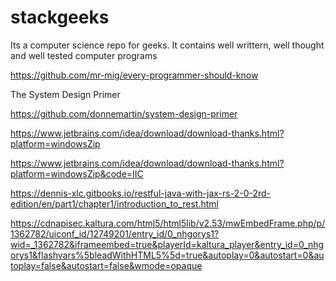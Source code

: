 # stackgeeks
Its a computer science repo for geeks. It contains well writtern, well thought and well tested computer programs


https://github.com/mr-mig/every-programmer-should-know


The System Design Primer

https://github.com/donnemartin/system-design-primer



https://www.jetbrains.com/idea/download/download-thanks.html?platform=windowsZip


https://www.jetbrains.com/idea/download/download-thanks.html?platform=windowsZip&code=IIC

https://dennis-xlc.gitbooks.io/restful-java-with-jax-rs-2-0-2rd-edition/en/part1/chapter1/introduction_to_rest.html

https://cdnapisec.kaltura.com/html5/html5lib/v2.53/mwEmbedFrame.php/p/1362782/uiconf_id/12749201/entry_id/0_nhgorys1?wid=_1362782&iframeembed=true&playerId=kaltura_player&entry_id=0_nhgorys1&flashvars%5bleadWithHTML5%5d=true&autoplay=0&autostart=0&autoplay=false&autostart=false&wmode=opaque
